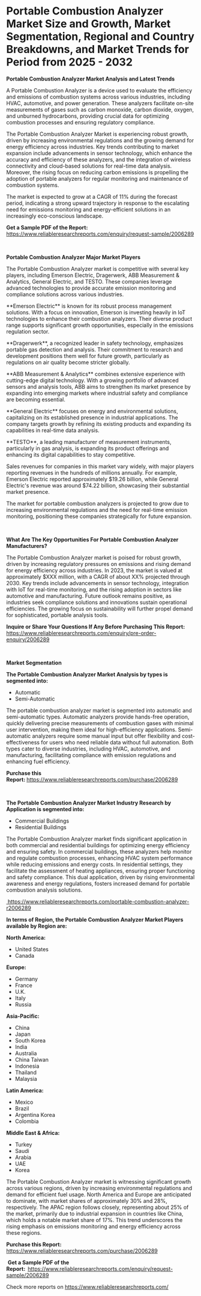 <p><h1>Portable Combustion Analyzer Market Size and Growth, Market Segmentation, Regional and Country Breakdowns, and Market Trends for Period from 2025 -  2032</h1></p><p><strong>Portable Combustion Analyzer Market Analysis and Latest Trends</strong></p>
<p><p>A Portable Combustion Analyzer is a device used to evaluate the efficiency and emissions of combustion systems across various industries, including HVAC, automotive, and power generation. These analyzers facilitate on-site measurements of gases such as carbon monoxide, carbon dioxide, oxygen, and unburned hydrocarbons, providing crucial data for optimizing combustion processes and ensuring regulatory compliance.</p><p>The Portable Combustion Analyzer Market is experiencing robust growth, driven by increasing environmental regulations and the growing demand for energy efficiency across industries. Key trends contributing to market expansion include advancements in sensor technology, which enhance the accuracy and efficiency of these analyzers, and the integration of wireless connectivity and cloud-based solutions for real-time data analysis. Moreover, the rising focus on reducing carbon emissions is propelling the adoption of portable analyzers for regular monitoring and maintenance of combustion systems. </p><p>The market is expected to grow at a CAGR of 11% during the forecast period, indicating a strong upward trajectory in response to the escalating need for emissions monitoring and energy-efficient solutions in an increasingly eco-conscious landscape.</p></p>
<p><strong>Get a Sample PDF of the Report:&nbsp;</strong> <a href="https://www.reliableresearchreports.com/enquiry/request-sample/2006289?utm_campaign=2216&utm_medium=2&utm_source=Github&utm_content=ia&utm_term=10042025&utm_id=portable-combustion-analyzer">https://www.reliableresearchreports.com/enquiry/request-sample/2006289</a></p>
<p>&nbsp;</p>
<p><strong>Portable Combustion Analyzer Major Market Players</strong></p>
<p><p>The Portable Combustion Analyzer market is competitive with several key players, including Emerson Electric, Dragerwerk, ABB Measurement & Analytics, General Electric, and TESTO. These companies leverage advanced technologies to provide accurate emission monitoring and compliance solutions across various industries.</p><p>**Emerson Electric** is known for its robust process management solutions. With a focus on innovation, Emerson is investing heavily in IoT technologies to enhance their combustion analyzers. Their diverse product range supports significant growth opportunities, especially in the emissions regulation sector.</p><p>**Dragerwerk**, a recognized leader in safety technology, emphasizes portable gas detection and analysis. Their commitment to research and development positions them well for future growth, particularly as regulations on air quality become stricter globally.</p><p>**ABB Measurement & Analytics** combines extensive experience with cutting-edge digital technology. With a growing portfolio of advanced sensors and analysis tools, ABB aims to strengthen its market presence by expanding into emerging markets where industrial safety and compliance are becoming essential.</p><p>**General Electric** focuses on energy and environmental solutions, capitalizing on its established presence in industrial applications. The company targets growth by refining its existing products and expanding its capabilities in real-time data analysis.</p><p>**TESTO**, a leading manufacturer of measurement instruments, particularly in gas analysis, is expanding its product offerings and enhancing its digital capabilities to stay competitive. </p><p>Sales revenues for companies in this market vary widely, with major players reporting revenues in the hundreds of millions annually. For example, Emerson Electric reported approximately $19.26 billion, while General Electric's revenue was around $74.22 billion, showcasing their substantial market presence. </p><p>The market for portable combustion analyzers is projected to grow due to increasing environmental regulations and the need for real-time emission monitoring, positioning these companies strategically for future expansion.</p></p>
<p>&nbsp;</p>
<p><strong>What Are The Key Opportunities For Portable Combustion Analyzer Manufacturers?</strong></p>
<p><p>The Portable Combustion Analyzer market is poised for robust growth, driven by increasing regulatory pressures on emissions and rising demand for energy efficiency across industries. In 2023, the market is valued at approximately $XXX million, with a CAGR of about XX% projected through 2030. Key trends include advancements in sensor technology, integration with IoT for real-time monitoring, and the rising adoption in sectors like automotive and manufacturing. Future outlook remains positive, as industries seek compliance solutions and innovations sustain operational efficiencies. The growing focus on sustainability will further propel demand for sophisticated, portable analysis tools.</p></p>
<p><strong>Inquire or Share Your Questions If Any Before Purchasing This Report:</strong> <a href="https://www.reliableresearchreports.com/enquiry/pre-order-enquiry/2006289?utm_campaign=2216&utm_medium=2&utm_source=Github&utm_content=ia&utm_term=10042025&utm_id=portable-combustion-analyzer">https://www.reliableresearchreports.com/enquiry/pre-order-enquiry/2006289</a></p>
<p>&nbsp;</p>
<p><strong>Market Segmentation</strong></p>
<p><strong>The Portable Combustion Analyzer Market Analysis by types is segmented into:</strong></p>
<p><ul><li>Automatic</li><li>Semi-Automatic</li></ul></p>
<p><p>The portable combustion analyzer market is segmented into automatic and semi-automatic types. Automatic analyzers provide hands-free operation, quickly delivering precise measurements of combustion gases with minimal user intervention, making them ideal for high-efficiency applications. Semi-automatic analyzers require some manual input but offer flexibility and cost-effectiveness for users who need reliable data without full automation. Both types cater to diverse industries, including HVAC, automotive, and manufacturing, facilitating compliance with emission regulations and enhancing fuel efficiency.</p></p>
<p><strong>Purchase this Report:&nbsp;</strong><a href="https://www.reliableresearchreports.com/purchase/2006289?utm_campaign=2216&utm_medium=2&utm_source=Github&utm_content=ia&utm_term=10042025&utm_id=portable-combustion-analyzer">https://www.reliableresearchreports.com/purchase/2006289</a></p>
<p>&nbsp;</p>
<p><strong>The Portable Combustion Analyzer Market Industry Research by Application is segmented into:</strong></p>
<p><ul><li>Commercial Buildings</li><li>Residential Buildings</li></ul></p>
<p><p>The Portable Combustion Analyzer market finds significant application in both commercial and residential buildings for optimizing energy efficiency and ensuring safety. In commercial buildings, these analyzers help monitor and regulate combustion processes, enhancing HVAC system performance while reducing emissions and energy costs. In residential settings, they facilitate the assessment of heating appliances, ensuring proper functioning and safety compliance. This dual application, driven by rising environmental awareness and energy regulations, fosters increased demand for portable combustion analysis solutions.</p></p>
<p><a href="https://www.reliableresearchreports.com/portable-combustion-analyzer-r2006289?utm_campaign=2216&utm_medium=2&utm_source=Github&utm_content=ia&utm_term=10042025&utm_id=portable-combustion-analyzer">&nbsp;https://www.reliableresearchreports.com/portable-combustion-analyzer-r2006289</a></p>
<p><strong>In terms of Region, the Portable Combustion Analyzer Market Players available by Region are:</strong></p>
<p>
    <p> <strong> North America: </strong>
        <ul>
            <li>United States</li>
            <li>Canada</li>
        </ul>
        </p> 
    <p> <strong> Europe: </strong>
        <ul>
            <li>Germany</li>
            <li>France</li>
            <li>U.K.</li>
            <li>Italy</li>
            <li>Russia</li>
        </ul>
        </p> 
    <p> <strong> Asia-Pacific: </strong>
        <ul>
            <li>China</li>
            <li>Japan</li>
            <li>South Korea</li>
            <li>India</li>
            <li>Australia</li>
            <li>China Taiwan</li>
            <li>Indonesia</li>
            <li>Thailand</li>
            <li>Malaysia</li>
        </ul>
        </p> 
    <p> <strong> Latin America: </strong>
        <ul>
            <li>Mexico</li>
            <li>Brazil</li>
            <li>Argentina Korea</li>
            <li>Colombia</li>
        </ul>
        </p> 
    <p> <strong> Middle East & Africa: </strong>
        <ul>
            <li>Turkey</li>
            <li>Saudi</li>
            <li>Arabia</li>
            <li>UAE</li>
            <li>Korea</li>
        </ul>
    </p>
    </p>
<p><p>The Portable Combustion Analyzer market is witnessing significant growth across various regions, driven by increasing environmental regulations and demand for efficient fuel usage. North America and Europe are anticipated to dominate, with market shares of approximately 30% and 28%, respectively. The APAC region follows closely, representing about 25% of the market, primarily due to industrial expansion in countries like China, which holds a notable market share of 17%. This trend underscores the rising emphasis on emissions monitoring and energy efficiency across these regions.</p></p>
<p><strong>Purchase this Report: </strong><a href="https://www.reliableresearchreports.com/purchase/2006289?utm_campaign=2216&utm_medium=2&utm_source=Github&utm_content=ia&utm_term=10042025&utm_id=portable-combustion-analyzer">https://www.reliableresearchreports.com/purchase/2006289</a></p>
<p>&nbsp;<strong>Get a Sample PDF of the Report:&nbsp;&nbsp;</strong><a href="https://www.reliableresearchreports.com/enquiry/request-sample/2006289?utm_campaign=2216&utm_medium=2&utm_source=Github&utm_content=ia&utm_term=10042025&utm_id=portable-combustion-analyzer">https://www.reliableresearchreports.com/enquiry/request-sample/2006289</a></p>
<p><strong></strong></p>
<p>Check more reports on <a href="https://www.reliableresearchreports.com/?utm_campaign=2216&utm_medium=2&utm_source=Github&utm_content=ia&utm_term=10042025&utm_id=portable-combustion-analyzer">https://www.reliableresearchreports.com/</a></p>